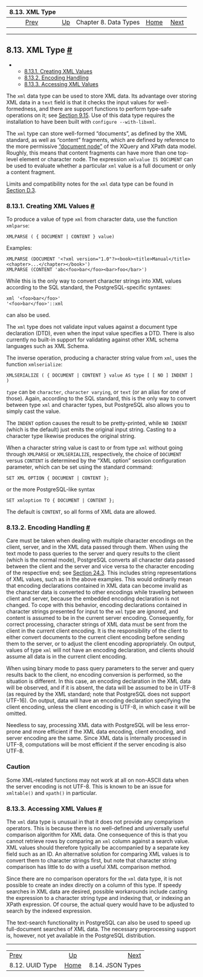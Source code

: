 <!--?xml version="1.0" encoding="UTF-8" standalone="no"?-->

|                 8.13. XML Type                |                                             |                       |                                                       |                                                |
| :-------------------------------------------: | :------------------------------------------ | :-------------------: | ----------------------------------------------------: | ---------------------------------------------: |
| [Prev](datatype-uuid.html "8.12. UUID Type")  | [Up](datatype.html "Chapter 8. Data Types") | Chapter 8. Data Types | [Home](index.html "PostgreSQL 17devel Documentation") |  [Next](datatype-json.html "8.14. JSON Types") |

***

## 8.13. XML Type [#](#DATATYPE-XML)

*   *   [8.13.1. Creating XML Values](datatype-xml.html#DATATYPE-XML-CREATING)
    *   [8.13.2. Encoding Handling](datatype-xml.html#DATATYPE-XML-ENCODING-HANDLING)
    *   [8.13.3. Accessing XML Values](datatype-xml.html#DATATYPE-XML-ACCESSING-XML-VALUES)

[]()

The `xml` data type can be used to store XML data. Its advantage over storing XML data in a `text` field is that it checks the input values for well-formedness, and there are support functions to perform type-safe operations on it; see [Section 9.15](functions-xml.html "9.15. XML Functions"). Use of this data type requires the installation to have been built with `configure --with-libxml`.

The `xml` type can store well-formed “documents”, as defined by the XML standard, as well as “content” fragments, which are defined by reference to the more permissive [“document node”](https://www.w3.org/TR/2010/REC-xpath-datamodel-20101214/#DocumentNode) of the XQuery and XPath data model. Roughly, this means that content fragments can have more than one top-level element or character node. The expression `xmlvalue IS DOCUMENT` can be used to evaluate whether a particular `xml` value is a full document or only a content fragment.

Limits and compatibility notes for the `xml` data type can be found in [Section D.3](xml-limits-conformance.html "D.3. XML Limits and Conformance to SQL/XML").

### 8.13.1. Creating XML Values [#](#DATATYPE-XML-CREATING)

To produce a value of type `xml` from character data, use the function `xmlparse`:[]()

    XMLPARSE ( { DOCUMENT | CONTENT } value)

Examples:

    XMLPARSE (DOCUMENT '<?xml version="1.0"?><book><title>Manual</title><chapter>...</chapter></book>')
    XMLPARSE (CONTENT 'abc<foo>bar</foo><bar>foo</bar>')

While this is the only way to convert character strings into XML values according to the SQL standard, the PostgreSQL-specific syntaxes:

    xml '<foo>bar</foo>'
    '<foo>bar</foo>'::xml

can also be used.

The `xml` type does not validate input values against a document type declaration (DTD),[]() even when the input value specifies a DTD. There is also currently no built-in support for validating against other XML schema languages such as XML Schema.

The inverse operation, producing a character string value from `xml`, uses the function `xmlserialize`:[]()

    XMLSERIALIZE ( { DOCUMENT | CONTENT } value AS type [ [ NO ] INDENT ] )

*`type`* can be `character`, `character varying`, or `text` (or an alias for one of those). Again, according to the SQL standard, this is the only way to convert between type `xml` and character types, but PostgreSQL also allows you to simply cast the value.

The `INDENT` option causes the result to be pretty-printed, while `NO INDENT` (which is the default) just emits the original input string. Casting to a character type likewise produces the original string.

When a character string value is cast to or from type `xml` without going through `XMLPARSE` or `XMLSERIALIZE`, respectively, the choice of `DOCUMENT` versus `CONTENT` is determined by the “XML option” []()session configuration parameter, which can be set using the standard command:

    SET XML OPTION { DOCUMENT | CONTENT };

or the more PostgreSQL-like syntax

    SET xmloption TO { DOCUMENT | CONTENT };

The default is `CONTENT`, so all forms of XML data are allowed.

### 8.13.2. Encoding Handling [#](#DATATYPE-XML-ENCODING-HANDLING)

Care must be taken when dealing with multiple character encodings on the client, server, and in the XML data passed through them. When using the text mode to pass queries to the server and query results to the client (which is the normal mode), PostgreSQL converts all character data passed between the client and the server and vice versa to the character encoding of the respective end; see [Section 24.3](multibyte.html "24.3. Character Set Support"). This includes string representations of XML values, such as in the above examples. This would ordinarily mean that encoding declarations contained in XML data can become invalid as the character data is converted to other encodings while traveling between client and server, because the embedded encoding declaration is not changed. To cope with this behavior, encoding declarations contained in character strings presented for input to the `xml` type are *ignored*, and content is assumed to be in the current server encoding. Consequently, for correct processing, character strings of XML data must be sent from the client in the current client encoding. It is the responsibility of the client to either convert documents to the current client encoding before sending them to the server, or to adjust the client encoding appropriately. On output, values of type `xml` will not have an encoding declaration, and clients should assume all data is in the current client encoding.

When using binary mode to pass query parameters to the server and query results back to the client, no encoding conversion is performed, so the situation is different. In this case, an encoding declaration in the XML data will be observed, and if it is absent, the data will be assumed to be in UTF-8 (as required by the XML standard; note that PostgreSQL does not support UTF-16). On output, data will have an encoding declaration specifying the client encoding, unless the client encoding is UTF-8, in which case it will be omitted.

Needless to say, processing XML data with PostgreSQL will be less error-prone and more efficient if the XML data encoding, client encoding, and server encoding are the same. Since XML data is internally processed in UTF-8, computations will be most efficient if the server encoding is also UTF-8.

### Caution

Some XML-related functions may not work at all on non-ASCII data when the server encoding is not UTF-8. This is known to be an issue for `xmltable()` and `xpath()` in particular.

### 8.13.3. Accessing XML Values [#](#DATATYPE-XML-ACCESSING-XML-VALUES)

The `xml` data type is unusual in that it does not provide any comparison operators. This is because there is no well-defined and universally useful comparison algorithm for XML data. One consequence of this is that you cannot retrieve rows by comparing an `xml` column against a search value. XML values should therefore typically be accompanied by a separate key field such as an ID. An alternative solution for comparing XML values is to convert them to character strings first, but note that character string comparison has little to do with a useful XML comparison method.

Since there are no comparison operators for the `xml` data type, it is not possible to create an index directly on a column of this type. If speedy searches in XML data are desired, possible workarounds include casting the expression to a character string type and indexing that, or indexing an XPath expression. Of course, the actual query would have to be adjusted to search by the indexed expression.

The text-search functionality in PostgreSQL can also be used to speed up full-document searches of XML data. The necessary preprocessing support is, however, not yet available in the PostgreSQL distribution.

***

|                                               |                                                       |                                                |
| :-------------------------------------------- | :---------------------------------------------------: | ---------------------------------------------: |
| [Prev](datatype-uuid.html "8.12. UUID Type")  |      [Up](datatype.html "Chapter 8. Data Types")      |  [Next](datatype-json.html "8.14. JSON Types") |
| 8.12. UUID Type                               | [Home](index.html "PostgreSQL 17devel Documentation") |                               8.14. JSON Types |
